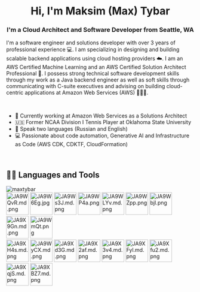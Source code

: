 <h1 align="center"> Hi, I'm Maksim (Max) Tybar </h1>
<h3 align="center">I'm a Cloud Architect and Software Developer from Seattle, WA</h3>
  
I'm a software engineer and solutions developer with over 3 years of professional experience 💻. I am specializing in designing and building scalable backend applications using cloud hosting providers ☁️. I am an AWS Certified Machine Learning and an AWS Certified Solution Architect Professional 🧠. I possess strong technical software development skills through my work as a Java backend engineer as well as soft skills through communicating with C-suite executives and advising on building cloud-centric applications at Amazon Web Services (AWS) 👨🏻‍💻.

<br>

- 🔭  Currently working at Amazon Web Services as a Solutions Architect
- 🇺🇸  Former NCAA Division I Tennis Player at Oklahoma State University
- 📇  Speak two languages (Russian and English)
- 💻  Passionate about code automation, Generative AI and Infrastructure as Code (AWS CDK, CDKTF, CloudFormation)

<br>

## 👨‍💻 Languages and Tools
  
<p align="left"> 
  
  <img align="left" src="https://github-readme-stats.vercel.app/api/top-langs?username=maxtybar&show_icons=true&locale=en&layout=compact" alt="maxtybar" /> 

  <br>
  
  <img src="https://iili.io/JA9WQvR.md.png" alt="JA9WQvR.md.png" height="60" width="60">
  <img src="https://iili.io/JA9W6Eg.jpg" alt="JA9W6Eg.jpg" height="60" width="60">
  <img src="https://iili.io/JA9Ws3J.md.png" alt="JA9Ws3J.md.png" height="60" width="60">
  <img src="https://iili.io/JA9WP4a.png" alt="JA9WP4a.png" height="60" width="60">
  <img src="https://iili.io/JA9WLYv.md.png" alt="JA9WLYv.md.png" height="60" width="60">
  <img src="https://iili.io/JA9WZpp.png" alt="JA9WZpp.png" height="60" width="60">
  <img src="https://iili.io/JA9WbjI.png" alt="JA9WbjI.png" height="60" width="60">
  <img src="https://iili.io/JA9X9Gn.md.png" alt="JA9X9Gn.md.png" height="60" width="60">
  <img src="https://iili.io/JA9WmQt.png" alt="JA9WmQt.png" height="60" width="60">
  
  </br>
  
  <img src="https://iili.io/JA9XH4s.md.png" alt="JA9XH4s.md.png" height="60" width="60">
  <img src="https://iili.io/JA9WyCX.md.png" alt="JA9WyCX.md.png" height="60" width="60">
  <img src="https://iili.io/JA9Xd3G.md.png" alt="JA9Xd3G.md.png" height="60" width="60">
  <img src="https://iili.io/JA9X2af.md.png" alt="JA9X2af.md.png" height="60" width="60">
  <img src="https://iili.io/JA9X3v4.md.png" alt="JA9X3v4.md.png" height="60" width="60">
  <img src="https://iili.io/JA9XFyl.md.png" alt="JA9XFyl.md.png" height="60" width="60">
  <img src="https://iili.io/JA9Xfu2.md.png" alt="JA9Xfu2.md.png" height="60" width="60">
  <img src="https://iili.io/JA9XqjS.md.png" alt="JA9XqjS.md.png" height="60" width="60">
  <img src="https://iili.io/JA9XBZ7.md.png" alt="JA9XBZ7.md.png" height="60" width="60">



</p>

